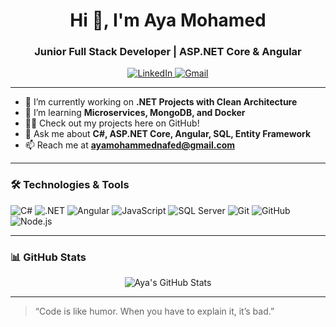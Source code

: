 <h1 align="center">Hi 👋, I'm Aya Mohamed</h1>
<h3 align="center">Junior Full Stack Developer | ASP.NET Core & Angular</h3>

<p align="center">
  <a href="https://www.linkedin.com/in/aya-mohamed-nafed/" target="_blank">
    <img src="https://img.shields.io/badge/LinkedIn-blue?style=for-the-badge&logo=linkedin&logoColor=white" alt="LinkedIn" />
  </a>
  <a href="mailto:ayamohammednafed@gmail.com">
    <img src="https://img.shields.io/badge/Gmail-D14836?style=for-the-badge&logo=gmail&logoColor=white" alt="Gmail" />
  </a>
</p>

---

- 🔭 I’m currently working on **.NET Projects with Clean Architecture**
- 🌱 I’m learning **Microservices, MongoDB, and Docker**
- 👨‍💻 Check out my projects here on GitHub!
- 💬 Ask me about **C#, ASP.NET Core, Angular, SQL, Entity Framework**
- 📫 Reach me at **ayamohammednafed@gmail.com**

---

### 🛠️ Technologies & Tools

![C#](https://img.shields.io/badge/C%23-239120?style=flat-square&logo=c-sharp&logoColor=white)
![.NET](https://img.shields.io/badge/.NET-512BD4?style=flat-square&logo=dotnet&logoColor=white)
![Angular](https://img.shields.io/badge/Angular-DD0031?style=flat-square&logo=angular&logoColor=white)
![JavaScript](https://img.shields.io/badge/JavaScript-F7DF1E?style=flat-square&logo=javascript&logoColor=black)
![SQL Server](https://img.shields.io/badge/SQL_Server-CC2927?style=flat-square&logo=microsoft-sql-server&logoColor=white)
![Git](https://img.shields.io/badge/Git-F05032?style=flat-square&logo=git&logoColor=white)
![GitHub](https://img.shields.io/badge/GitHub-181717?style=flat-square&logo=github&logoColor=white)
![Node.js](https://img.shields.io/badge/Node.js-339933?style=flat-square&logo=nodedotjs&logoColor=white)

---

### 📊 GitHub Stats

<p align="center">
  <img src="https://github-readme-stats.vercel.app/api?username=AyaaMohammed&show_icons=true&theme=default" alt="Aya's GitHub Stats" />
</p>

---

> “Code is like humor. When you have to explain it, it’s bad.”

